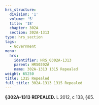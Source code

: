 ```yaml
---
hrs_structure:
  division: '1'
  volume: '5'
  title: '18'
  chapter: 302A
  section: 302A-1313
type: hrs_section
tags:
  - Government
menu:
  hrs:
    identifier: HRS_0302A-1313
    parent: HRS0302A
    name: 302A-1313 1315 Repealed
weight: 65250
title: 1315 Repealed
full_title: 302A-1313 1315 Repealed
---
```

**§302A-1313** **REPEALED.** L 2012, c 133, §65.